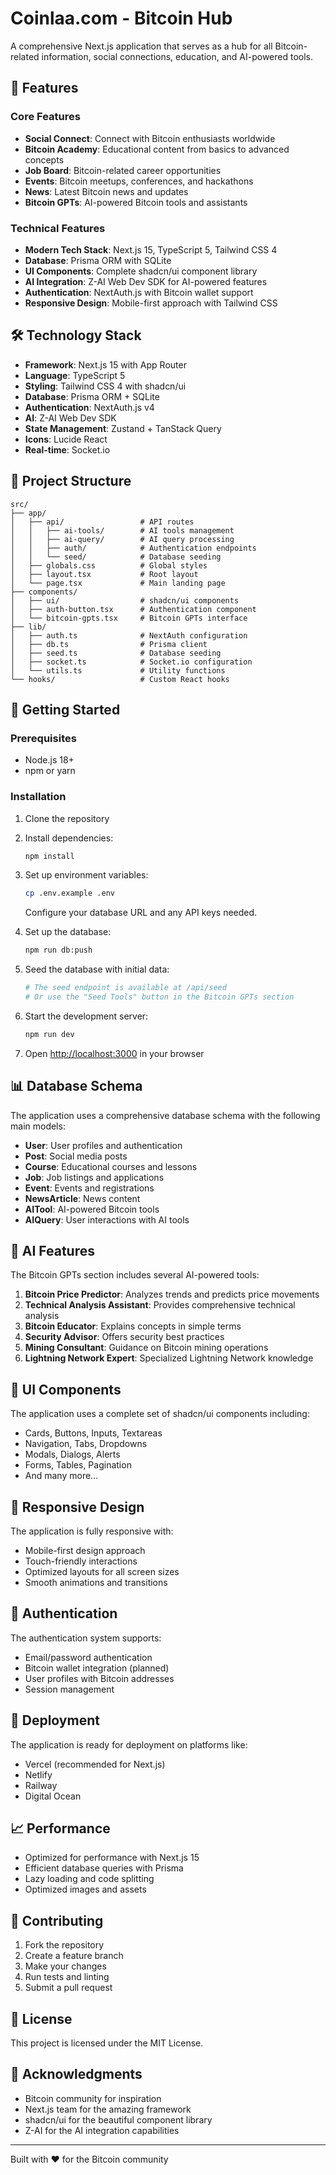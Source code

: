 # Coinlaa.com - Bitcoin Hub

A comprehensive Next.js application that serves as a hub for all Bitcoin-related information, social connections, education, and AI-powered tools.

## 🚀 Features

### Core Features
- **Social Connect**: Connect with Bitcoin enthusiasts worldwide
- **Bitcoin Academy**: Educational content from basics to advanced concepts
- **Job Board**: Bitcoin-related career opportunities
- **Events**: Bitcoin meetups, conferences, and hackathons
- **News**: Latest Bitcoin news and updates
- **Bitcoin GPTs**: AI-powered Bitcoin tools and assistants

### Technical Features
- **Modern Tech Stack**: Next.js 15, TypeScript 5, Tailwind CSS 4
- **Database**: Prisma ORM with SQLite
- **UI Components**: Complete shadcn/ui component library
- **AI Integration**: Z-AI Web Dev SDK for AI-powered features
- **Authentication**: NextAuth.js with Bitcoin wallet support
- **Responsive Design**: Mobile-first approach with Tailwind CSS

## 🛠️ Technology Stack

- **Framework**: Next.js 15 with App Router
- **Language**: TypeScript 5
- **Styling**: Tailwind CSS 4 with shadcn/ui
- **Database**: Prisma ORM + SQLite
- **Authentication**: NextAuth.js v4
- **AI**: Z-AI Web Dev SDK
- **State Management**: Zustand + TanStack Query
- **Icons**: Lucide React
- **Real-time**: Socket.io

## 📁 Project Structure

```
src/
├── app/
│   ├── api/                 # API routes
│   │   ├── ai-tools/        # AI tools management
│   │   ├── ai-query/        # AI query processing
│   │   ├── auth/            # Authentication endpoints
│   │   └── seed/            # Database seeding
│   ├── globals.css          # Global styles
│   ├── layout.tsx           # Root layout
│   └── page.tsx             # Main landing page
├── components/
│   ├── ui/                  # shadcn/ui components
│   ├── auth-button.tsx      # Authentication component
│   └── bitcoin-gpts.tsx     # Bitcoin GPTs interface
├── lib/
│   ├── auth.ts              # NextAuth configuration
│   ├── db.ts                # Prisma client
│   ├── seed.ts              # Database seeding
│   ├── socket.ts            # Socket.io configuration
│   └── utils.ts             # Utility functions
└── hooks/                   # Custom React hooks
```

## 🚀 Getting Started

### Prerequisites
- Node.js 18+ 
- npm or yarn

### Installation

1. Clone the repository
2. Install dependencies:
   ```bash
   npm install
   ```

3. Set up environment variables:
   ```bash
   cp .env.example .env
   ```
   Configure your database URL and any API keys needed.

4. Set up the database:
   ```bash
   npm run db:push
   ```

5. Seed the database with initial data:
   ```bash
   # The seed endpoint is available at /api/seed
   # Or use the "Seed Tools" button in the Bitcoin GPTs section
   ```

6. Start the development server:
   ```bash
   npm run dev
   ```

7. Open [http://localhost:3000](http://localhost:3000) in your browser

## 📊 Database Schema

The application uses a comprehensive database schema with the following main models:

- **User**: User profiles and authentication
- **Post**: Social media posts
- **Course**: Educational courses and lessons
- **Job**: Job listings and applications
- **Event**: Events and registrations
- **NewsArticle**: News content
- **AITool**: AI-powered Bitcoin tools
- **AIQuery**: User interactions with AI tools

## 🤖 AI Features

The Bitcoin GPTs section includes several AI-powered tools:

1. **Bitcoin Price Predictor**: Analyzes trends and predicts price movements
2. **Technical Analysis Assistant**: Provides comprehensive technical analysis
3. **Bitcoin Educator**: Explains concepts in simple terms
4. **Security Advisor**: Offers security best practices
5. **Mining Consultant**: Guidance on Bitcoin mining operations
6. **Lightning Network Expert**: Specialized Lightning Network knowledge

## 🎨 UI Components

The application uses a complete set of shadcn/ui components including:
- Cards, Buttons, Inputs, Textareas
- Navigation, Tabs, Dropdowns
- Modals, Dialogs, Alerts
- Forms, Tables, Pagination
- And many more...

## 📱 Responsive Design

The application is fully responsive with:
- Mobile-first design approach
- Touch-friendly interactions
- Optimized layouts for all screen sizes
- Smooth animations and transitions

## 🔐 Authentication

The authentication system supports:
- Email/password authentication
- Bitcoin wallet integration (planned)
- User profiles with Bitcoin addresses
- Session management

## 🚀 Deployment

The application is ready for deployment on platforms like:
- Vercel (recommended for Next.js)
- Netlify
- Railway
- Digital Ocean

## 📈 Performance

- Optimized for performance with Next.js 15
- Efficient database queries with Prisma
- Lazy loading and code splitting
- Optimized images and assets

## 🤝 Contributing

1. Fork the repository
2. Create a feature branch
3. Make your changes
4. Run tests and linting
5. Submit a pull request

## 📄 License

This project is licensed under the MIT License.

## 🙏 Acknowledgments

- Bitcoin community for inspiration
- Next.js team for the amazing framework
- shadcn/ui for the beautiful component library
- Z-AI for the AI integration capabilities

---

Built with ❤️ for the Bitcoin community